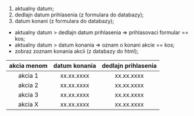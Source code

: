 1. aktualny datum;
2. dedlajn datum prihlasenia (z formulara do databazy);
3. datum konani (z formulara do databazy);

- aktualny datum > dedlajn datum prihlasenia => prihlasovaci formular == kos;
- aktualny datum > datum konania => oznam o konani akcie == kos;
- zobraz zoznam konania akcii (z databazy do html);

|akcia menom |   datum konania | dedlajn prihlasenia |
|:----------:|:---------------:|:-------------------:|
| akcia 1    |    xx.xx.xxxx   |     xx.xx.xxxx      |
| akcia 2    |    xx.xx.xxxx   |     xx.xx.xxxx      |
| akcia 3    |    xx.xx.xxxx   |     xx.xx.xxxx      |
| akcia X    |    xx.xx.xxxx   |     xx.xx.xxxx      |
